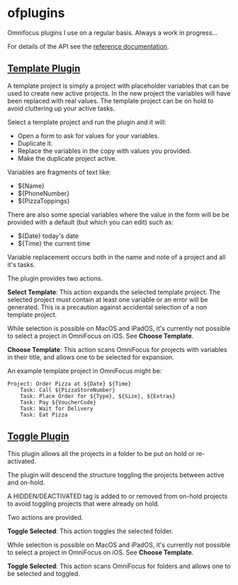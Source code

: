 # ofplugins

Omnifocus plugins I use on a regular basis. Always a work in progress...

For details of the API see the [reference documentation](https://omni-automation.com/omnifocus/index.html).

## [Template Plugin](template.omnifocusjs)

A template project is simply a project with placeholder variables that can be used to create new active projects. In the new project the variables will have been replaced with real values. The template project can be on hold to avoid cluttering up your active tasks.

Select a template project and run the plugin and it will:

- Open a form to ask for values for your variables.
- Duplicate it.
- Replace the variables in the copy with values you provided.
- Make the duplicate project active.

Variables are fragments of text like:
 
- ${Name}
- ${PhoneNumber}
- ${PizzaToppings}

There are also some special variables where the value in the form
will be be provided with a default (but which you can edit) such as:

- ${Date} today's date
- ${Time} the current time

Variable replacement occurs both in the name and note of a project and all it's tasks.

The plugin provides two actions.

**Select Template**: This action expands the selected template project. The selected project must contain at least one variable or an error will be generated. This is a precaution against accidental selection of a non template project.

While selection is possible on MacOS and iPadOS, it's currently not possible to select a project in OmniFocus on iOS. See **Choose Template**.

**Choose Template**: This action scans OmniFocus for projects with variables in their title, and allows one to be selected for expansion.

An example template project in OmniFocus might be:

```
Project: Order Pizza at ${Date} ${Time}
    Task: Call ${PizzaStoreNumber}
    Task: Place Order for ${Type}, ${Size}, ${Extras}
    Task: Pay ${VoucherCode}
    Task: Wait for Delivery
    Task: Eat Pizza
```

## [Toggle Plugin](toggle.omnifocusjs)

This plugin allows all the projects in a folder to be put on hold or re-activated.

The plugin will descend the structure toggling the
projects between active and on-hold.

A HIDDEN/DEACTIVATED tag is added to or removed from on-hold projects
to avoid toggling projects that were already on hold.

Two actions are provided.

**Toggle Selected**: This action toggles the selected folder.

While selection is possible on MacOS and iPadOS, it's currently not possible to select a project in OmniFocus on iOS. See **Choose Template**.

**Toggle Selected**: This action scans OmniFocus for folders and allows
one to be selected and toggled.